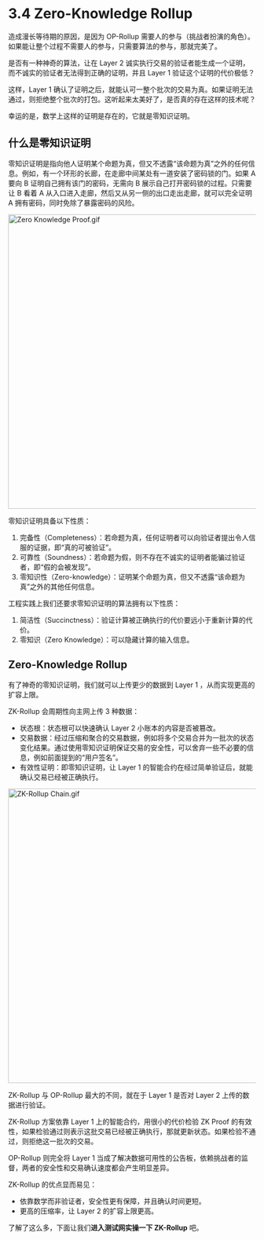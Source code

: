 # 3.4 Zero-Knowledge Rollup

造成漫长等待期的原因，是因为 OP-Rollup 需要人的参与（挑战者扮演的角色）。如果能让整个过程不需要人的参与，只需要算法的参与，那就完美了。

是否有一种神奇的算法，让在 Layer 2 诚实执行交易的验证者能生成一个证明，而不诚实的验证者无法得到正确的证明，并且 Layer 1 验证这个证明的代价极低？

这样，Layer 1 确认了证明之后，就能认可一整个批次的交易为真。如果证明无法通过，则拒绝整个批次的打包。这听起来太美好了，是否真的存在这样的技术呢？

幸运的是，数学上这样的证明是存在的，它就是零知识证明。

## 什么是零知识证明

零知识证明是指向他人证明某个命题为真，但又不透露“该命题为真”之外的任何信息。例如，有一个环形的长廊，在走廊中间某处有一道安装了密码锁的门。如果 A 要向 B 证明自己拥有该门的密码，无需向 B 展示自己打开密码锁的过程。只需要让 B 看着 A 从入口进入走廊，然后又从另一侧的出口走出走廊，就可以完全证明 A 拥有密码，同时免除了暴露密码的风险。

<img src="/assets/3.4.1.png" width="600px" alt="Zero Knowledge Proof.gif" />

零知识证明具备以下性质：

1. 完备性（Completeness）：若命题为真，任何证明者可以向验证者提出令人信服的证据，即“真的可被验证”。
2. 可靠性（Soundness）：若命题为假，则不存在不诚实的证明者能骗过验证者，即“假的会被发现”。
3. 零知识性（Zero-knowledge）：证明某个命题为真，但又不透露“该命题为真”之外的其他任何信息。

工程实践上我们还要求零知识证明的算法拥有以下性质：

1. 简洁性（Succinctness）：验证计算被正确执行的代价要远小于重新计算的代价。
2. 零知识（Zero Knowledge）：可以隐藏计算的输入信息。

## Zero-Knowledge Rollup

有了神奇的零知识证明，我们就可以上传更少的数据到 Layer 1 ，从而实现更高的扩容上限。

ZK-Rollup 会周期性向主网上传 3 种数据：

- 状态根：状态根可以快速确认 Layer 2 小账本的内容是否被篡改。
- 交易数据：经过压缩和聚合的交易数据，例如将多个交易合并为一批次的状态变化结果。通过使用零知识证明保证交易的安全性，可以舍弃一些不必要的信息，例如前面提到的“用户签名”。
- 有效性证明：即零知识证明，让 Layer 1 的智能合约在经过简单验证后，就能确认交易已经被正确执行。

<img src="/assets/3.4.2.gif" width="600px" alt="ZK-Rollup Chain.gif" />

ZK-Rollup 与 OP-Rollup 最大的不同，就在于 Layer 1 是否对 Layer 2 上传的数据进行验证。

ZK-Rollup 方案依靠 Layer 1 上的智能合约，用很小的代价检验 ZK Proof 的有效性，如果检验通过则表示这批交易已经被正确执行，那就更新状态。如果检验不通过，则拒绝这一批次的交易。

OP-Rollup 则完全将 Layer 1 当成了解决数据可用性的公告板，依赖挑战者的监督，两者的安全性和交易确认速度都会产生明显差异。

ZK-Rollup 的优点显而易见：

- 依靠数学而非验证者，安全性更有保障，并且确认时间更短。
- 更高的压缩率，让 Layer 2 的扩容上限更高。

了解了这么多，下面让我们**进入测试网实操一下 ZK-Rollup** 吧。
